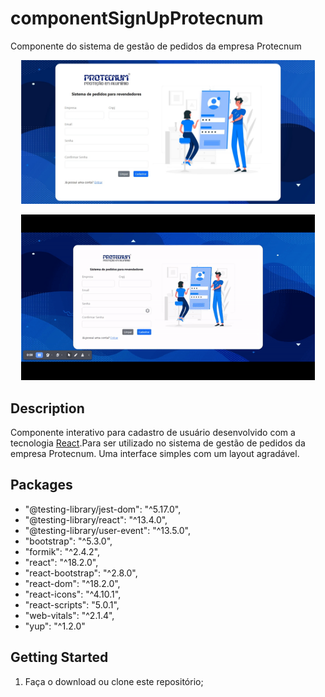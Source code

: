 # componentSignUpProtecnum
Componente do sistema de gestão de pedidos da empresa Protecnum

<p align="center">
  <img width="470" src="src/assets/cadastrar-print.jpeg">
</p>


<p align="center">
  <img width="470" src="src/assets/video.gif">
</p>



## Description
Componente interativo para cadastro de usuário desenvolvido com a tecnologia [React](https://react.dev/).Para ser utilizado no sistema de gestão de pedidos da empresa Protecnum. Uma interface simples com um layout agradável.


## Packages
   * "@testing-library/jest-dom": "^5.17.0",
   * "@testing-library/react": "^13.4.0",
   * "@testing-library/user-event": "^13.5.0",
   * "bootstrap": "^5.3.0",
   * "formik": "^2.4.2",
   * "react": "^18.2.0",
   * "react-bootstrap": "^2.8.0",
   * "react-dom": "^18.2.0",
   * "react-icons": "^4.10.1",
   * "react-scripts": "5.0.1",
   * "web-vitals": "^2.1.4",
   * "yup": "^1.2.0"

## Getting Started
1. Faça o download ou clone este repositório;
